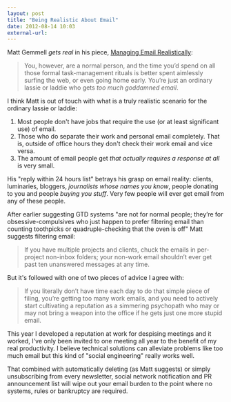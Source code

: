 ```yaml
---
layout: post
title: "Being Realistic About Email"
date: 2012-08-14 10:03
external-url: 
---
```


Matt Gemmell *gets real* in his piece, [Managing Email Realistically](http://mattgemmell.com/2012/08/05/managing-email-realistically/):

> You, however, are a normal person, and the time you’d spend on all those formal task-management rituals is better spent aimlessly surfing the web, or even going home early. You’re just an ordinary lassie or laddie who gets *too much goddamned email*.

I think Matt is out of touch with what is a truly realistic scenario for the ordinary lassie or laddie:

1. Most people don't have jobs that require the use (or at least significant use) of email.
2. Those who do separate their work and personal email completely. That is, outside of office hours they don't check their work email and vice versa.
3. The amount of email people get *that actually requires a response at all* is very small.

His &quot;reply within 24 hours list&quot; betrays his grasp on email reality: clients, luminaries, bloggers, *journalists whose names you know*, people donating to you and people *buying you stuff*. Very few people will ever get email from any of these people.

After earlier suggesting GTD systems &quot;are not for normal people; they’re for obsessive-compulsives who just happen to prefer filtering email than counting toothpicks or quadruple-checking that the oven is off&quot; Matt suggests filtering email:

> If you have multiple projects and clients, chuck the emails in per-project non-inbox folders; your non-work email shouldn’t ever get past ten unanswered messages at any time.

But it's followed with one of two pieces of advice I agree with:

> If you literally don’t have time each day to do that simple piece of filing, you’re getting too many work emails, and you need to actively start cultivating a reputation as a simmering psychopath who may or may not bring a weapon into the office if he gets just one more stupid email.

This year I developed a reputation at work for despising meetings and it worked, I've only been invited to one meeting all year to the benefit of my real productivity. I believe technical solutions can alleviate problems like too much email but this kind of &quot;social engineering&quot; really works well.

That combined with automatically deleting (as Matt suggests) or simply unsubscribing from every newsletter, social network notification and PR announcement list will wipe out your email burden to the point where no systems, rules or bankruptcy are required.
